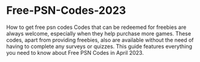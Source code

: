 # Free-PSN-Codes-2023
How to get free psn codes
Codes that can be redeemed for freebies are always welcome, especially when they help purchase more games. These codes, apart from providing freebies, also are available without the need of having to complete any surveys or quizzes. This guide features everything you need to know about Free PSN Codes in April 2023.
